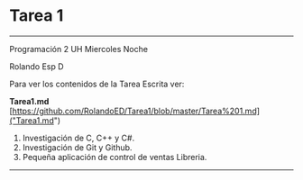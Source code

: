 # Tarea 1
---

Programación 2 UH Miercoles Noche

Rolando Esp D

Para ver los contenidos de la Tarea Escrita ver:

**Tarea1.md**
[https://github.com/RolandoED/Tarea1/blob/master/Tarea%201.md]("Tarea1.md")

1.	Investigación de C, C++ y C#.
2.	Investigación de Git y Github.
3.	Pequeña aplicación de control de ventas Libreria.

---